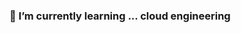 ### 🌱 I’m currently learning ... cloud engineering

<!-- [![Solved.ac 프로필](http://mazassumnida.wtf/api/v2/generate_badge?boj=cutevic95)](https://solved.ac/cutevic95) -->
<!--
**mandoo-it/mandoo-it** is a ✨ _special_ ✨ repository because its `README.md` (this file) appears on your GitHub profile.

Here are some ideas to get you started:

- 🔭 I’m currently working on ...
- 🌱 I’m currently learning ...
- 👯 I’m looking to collaborate on ...
- 🤔 I’m looking for help with ...
- 💬 Ask me about ...
- 📫 How to reach me: ...
- 😄 Pronouns: ...
- ⚡ Fun fact: ...
-->
